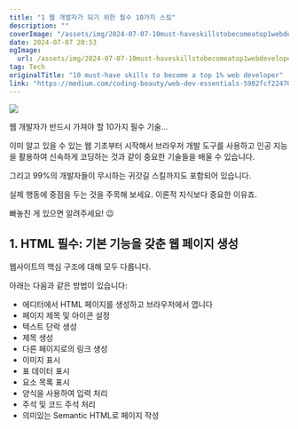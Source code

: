 ```yaml
---
title: "1 웹 개발자가 되기 위한 필수 10가지 스킬"
description: ""
coverImage: "/assets/img/2024-07-07-10must-haveskillstobecomeatop1webdeveloper_0.png"
date: 2024-07-07 20:53
ogImage:
  url: /assets/img/2024-07-07-10must-haveskillstobecomeatop1webdeveloper_0.png
tag: Tech
originalTitle: "10 must-have skills to become a top 1% web developer"
link: "https://medium.com/coding-beauty/web-dev-essentials-5982fcf22470"
---
```


<img src="/assets/img/2024-07-07-10must-haveskillstobecomeatop1webdeveloper_0.png" />

웹 개발자가 반드시 가져야 할 10가지 필수 기술...

이미 알고 있을 수 있는 웹 기초부터 시작해서 브라우저 개발 도구를 사용하고 인공 지능을 활용하여 신속하게 코딩하는 것과 같이 중요한 기술들을 배울 수 있습니다.

그리고 99%의 개발자들이 무시하는 귀갓길 스킬까지도 포함되어 있습니다.

<div class="content-ad"></div>

실제 행동에 중점을 두는 것을 주목해 보세요. 이론적 지식보다 중요한 이유죠.

빠놓친 게 있으면 알려주세요! 😉

## 1. HTML 필수: 기본 기능을 갖춘 웹 페이지 생성

웹사이트의 핵심 구조에 대해 모두 다룹니다.

<div class="content-ad"></div>

아래는 다음과 같은 방법이 있습니다:

- 에디터에서 HTML 페이지를 생성하고 브라우저에서 엽니다
- 페이지 제목 및 아이콘 설정
- 텍스트 단락 생성
- 제목 생성
- 다른 페이지로의 링크 생성
- 이미지 표시
- 표 데이터 표시
- 요소 목록 표시
- 양식을 사용하여 입력 처리
- 주석 및 코드 주석 처리
- 의미있는 Semantic HTML로 페이지 작성
